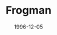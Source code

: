 ---
mission_id: frogman
editorsChoice:
title: "Frogman"
authors: 
    - "Mike Lando"
date: 1996-12-05
filename: "frogmod.zip"
description: "You are Ken Katarn, younger brother of the famous Kyle Katarn. You've just defected to the Rebels in the hopes of following in your brothers footsteps. You are assigned to the submarine R.A.S. Default as a frogman, and have just received notice that an Imperial shuttle has landed on the far side of the peninsula your ship is patrolling. Your job is to rescue the hostages the Imperials are holding."
cover: "frogman.png"
levelReplaced:	SECBASE
difficulty: no
bm:	no
fme: yes
wax: no
three_do: no
voc: yes
gmd: no
vue: no
lfd: no
base: "New level from scratch" 
editors: "Dark Forge"

---